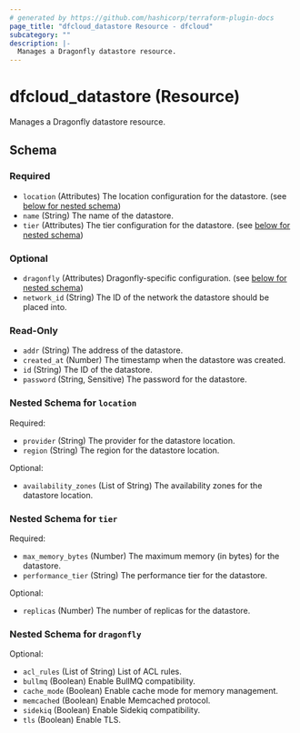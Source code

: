 ```yaml
---
# generated by https://github.com/hashicorp/terraform-plugin-docs
page_title: "dfcloud_datastore Resource - dfcloud"
subcategory: ""
description: |-
  Manages a Dragonfly datastore resource.
---
```


# dfcloud_datastore (Resource)

Manages a Dragonfly datastore resource.



<!-- schema generated by tfplugindocs -->
## Schema

### Required

- `location` (Attributes) The location configuration for the datastore. (see [below for nested schema](#nestedatt--location))
- `name` (String) The name of the datastore.
- `tier` (Attributes) The tier configuration for the datastore. (see [below for nested schema](#nestedatt--tier))

### Optional

- `dragonfly` (Attributes) Dragonfly-specific configuration. (see [below for nested schema](#nestedatt--dragonfly))
- `network_id` (String) The ID of the network the datastore should be placed into.

### Read-Only

- `addr` (String) The address of the datastore.
- `created_at` (Number) The timestamp when the datastore was created.
- `id` (String) The ID of the datastore.
- `password` (String, Sensitive) The password for the datastore.

<a id="nestedatt--location"></a>
### Nested Schema for `location`

Required:

- `provider` (String) The provider for the datastore location.
- `region` (String) The region for the datastore location.

Optional:

- `availability_zones` (List of String) The availability zones for the datastore location.


<a id="nestedatt--tier"></a>
### Nested Schema for `tier`

Required:

- `max_memory_bytes` (Number) The maximum memory (in bytes) for the datastore.
- `performance_tier` (String) The performance tier for the datastore.

Optional:

- `replicas` (Number) The number of replicas for the datastore.


<a id="nestedatt--dragonfly"></a>
### Nested Schema for `dragonfly`

Optional:

- `acl_rules` (List of String) List of ACL rules.
- `bullmq` (Boolean) Enable BullMQ compatibility.
- `cache_mode` (Boolean) Enable cache mode for memory management.
- `memcached` (Boolean) Enable Memcached protocol.
- `sidekiq` (Boolean) Enable Sidekiq compatibility.
- `tls` (Boolean) Enable TLS.
